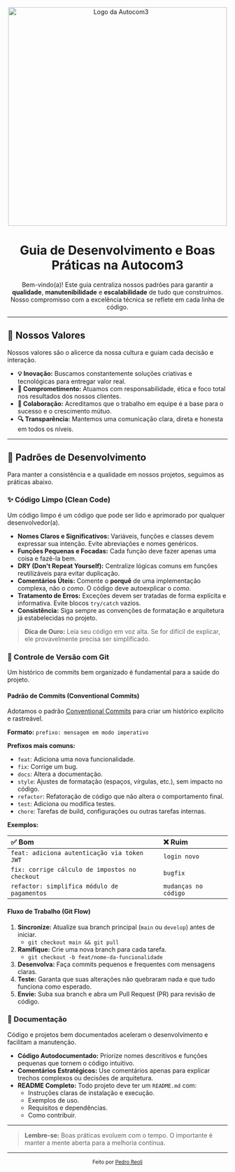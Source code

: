 <div align="center">
  <img src="https://autocom3adm.com.br/Imagens/autocom.svg" alt="Logo da Autocom3" width="500"/>
</div>

<h1 align="center">
  Guia de Desenvolvimento e Boas Práticas na Autocom3
</h1>

<p align="center">
  Bem-vindo(a)! Este guia centraliza nossos padrões para garantir a <b>qualidade</b>, <b>manutenibilidade</b> e <b>escalabilidade</b> de tudo que construímos. Nosso compromisso com a excelência técnica se reflete em cada linha de código.
</p>

---

## 🧭 Nossos Valores

Nossos valores são o alicerce da nossa cultura e guiam cada decisão e interação.

- **💡 Inovação:** Buscamos constantemente soluções criativas e tecnológicas para entregar valor real.
- **🤝 Comprometimento:** Atuamos com responsabilidade, ética e foco total nos resultados dos nossos clientes.
- **👥 Colaboração:** Acreditamos que o trabalho em equipe é a base para o sucesso e o crescimento mútuo.
- **🔍 Transparência:** Mantemos uma comunicação clara, direta e honesta em todos os níveis.

---

## 🚀 Padrões de Desenvolvimento

Para manter a consistência e a qualidade em nossos projetos, seguimos as práticas abaixo.

### ✨ Código Limpo (Clean Code)

Um código limpo é um código que pode ser lido e aprimorado por qualquer desenvolvedor(a).

- **Nomes Claros e Significativos:** Variáveis, funções e classes devem expressar sua intenção. Evite abreviações e nomes genéricos.
- **Funções Pequenas e Focadas:** Cada função deve fazer apenas uma coisa e fazê-la bem.
- **DRY (Don't Repeat Yourself):** Centralize lógicas comuns em funções reutilizáveis para evitar duplicação.
- **Comentários Úteis:** Comente o **porquê** de uma implementação complexa, não o *como*. O código deve autoexplicar o *como*.
- **Tratamento de Erros:** Exceções devem ser tratadas de forma explícita e informativa. Evite blocos `try/catch` vazios.
- **Consistência:** Siga sempre as convenções de formatação e arquitetura já estabelecidas no projeto.

> **Dica de Ouro:** Leia seu código em voz alta. Se for difícil de explicar, ele provavelmente precisa ser simplificado.

### 🌿 Controle de Versão com Git

Um histórico de commits bem organizado é fundamental para a saúde do projeto.

#### **Padrão de Commits (Conventional Commits)**
Adotamos o padrão [Conventional Commits](https://www.conventionalcommits.org/pt-br/) para criar um histórico explícito e rastreável.

**Formato:** `prefixo: mensagem em modo imperativo`

**Prefixos mais comuns:**
- `feat`: Adiciona uma nova funcionalidade.
- `fix`: Corrige um bug.
- `docs`: Altera a documentação.
- `style`: Ajustes de formatação (espaços, vírgulas, etc.), sem impacto no código.
- `refactor`: Refatoração de código que não altera o comportamento final.
- `test`: Adiciona ou modifica testes.
- `chore`: Tarefas de build, configurações ou outras tarefas internas.

**Exemplos:**

| ✅ Bom | ❌ Ruim |
| :--- | :--- |
| `feat: adiciona autenticação via token JWT` | `login novo` |
| `fix: corrige cálculo de impostos no checkout` | `bugfix` |
| `refactor: simplifica módulo de pagamentos` | `mudanças no código` |

#### **Fluxo de Trabalho (Git Flow)**
1.  **Sincronize:** Atualize sua branch principal (`main` ou `develop`) antes de iniciar.
    - `git checkout main && git pull`
2.  **Ramifique:** Crie uma nova branch para cada tarefa.
    - `git checkout -b feat/nome-da-funcionalidade`
3.  **Desenvolva:** Faça commits pequenos e frequentes com mensagens claras.
4.  **Teste:** Garanta que suas alterações não quebraram nada e que tudo funciona como esperado.
5.  **Envie:** Suba sua branch e abra um Pull Request (PR) para revisão de código.

### 📝 Documentação

Código e projetos bem documentados aceleram o desenvolvimento e facilitam a manutenção.

- **Código Autodocumentado:** Priorize nomes descritivos e funções pequenas que tornem o código intuitivo.
- **Comentários Estratégicos:** Use comentários apenas para explicar trechos complexos ou decisões de arquitetura.
- **README Completo:** Todo projeto deve ter um `README.md` com:
  - Instruções claras de instalação e execução.
  - Exemplos de uso.
  - Requisitos e dependências.
  - Como contribuir.

---

> **Lembre-se:** Boas práticas evoluem com o tempo. O importante é manter a mente aberta para a melhoria contínua.

---

<p align="center">
  <small>Feito por <a href="https://github.com/PedroReoli">Pedro Reoli</a></small>
</p>